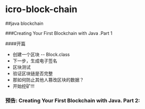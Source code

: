 # icro-block-chain

##java blockchain

###Creating Your First Blockchain with Java .Part 1

####开篇
- 创建一个区块
-- Block.class
- 下一步，生成电子签名
- 区块测试
- 验证区块链是否完整
- 那如何防止其他人篡改区块的数据？
- 开始挖矿!!!

### 预告: Creating Your First Blockchain with Java. Part 2:
